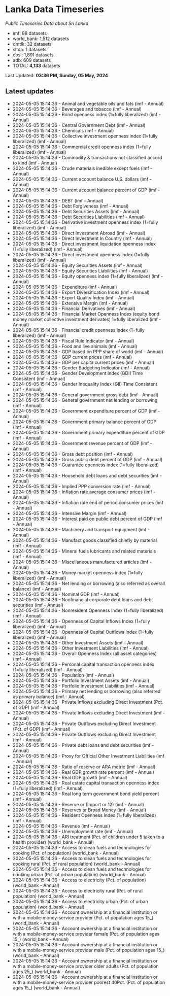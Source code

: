 # Lanka Data Timeseries
*Public Timeseries Data about Sri Lanka*

* imf: 88 datasets
* world_bank: 1,512 datasets
* dmtlk: 32 datasets
* sltda: 1 datasets
* cbsl: 1,891 datasets
* adb: 609 datasets
* TOTAL: **4,133** datasets

Last Updated: **03:36 PM, Sunday, 05 May, 2024**

## Latest updates

* 2024-05-05 15:14:36 - Animal and vegetable oils and fats (imf - Annual)
* 2024-05-05 15:14:36 - Beverages and tobacco (imf - Annual)
* 2024-05-05 15:14:36 - Bond openness index (1=fully liberalized) (imf - Annual)
* 2024-05-05 15:14:36 - Central Government Debt (imf - Annual)
* 2024-05-05 15:14:36 - Chemicals (imf - Annual)
* 2024-05-05 15:14:36 - Collective investment openness index (1=fully liberalized) (imf - Annual)
* 2024-05-05 15:14:36 - Commercial credit openness index (1=fully liberalized) (imf - Annual)
* 2024-05-05 15:14:36 - Commodity & transactions not classified accord to kind (imf - Annual)
* 2024-05-05 15:14:36 - Crude materials inedible except fuels (imf - Annual)
* 2024-05-05 15:14:36 - Current account balance U.S. dollars (imf - Annual)
* 2024-05-05 15:14:36 - Current account balance percent of GDP (imf - Annual)
* 2024-05-05 15:14:36 - DEBT (imf - Annual)
* 2024-05-05 15:14:36 - Debt Forgiveness (imf - Annual)
* 2024-05-05 15:14:36 - Debt Securities Assets (imf - Annual)
* 2024-05-05 15:14:36 - Debt Securities Liabilities (imf - Annual)
* 2024-05-05 15:14:36 - Derivative investment openness index (1=fully liberalized) (imf - Annual)
* 2024-05-05 15:14:36 - Direct Investment Abroad (imf - Annual)
* 2024-05-05 15:14:36 - Direct Investment In Country (imf - Annual)
* 2024-05-05 15:14:36 - Direct investment liquidation openness index (1=fully liberalized) (imf - Annual)
* 2024-05-05 15:14:36 - Direct investment openness index (1=fully liberalized) (imf - Annual)
* 2024-05-05 15:14:36 - Equity Securities Assets (imf - Annual)
* 2024-05-05 15:14:36 - Equity Securities Liabilities (imf - Annual)
* 2024-05-05 15:14:36 - Equity openness index (1=fully liberalized) (imf - Annual)
* 2024-05-05 15:14:36 - Expenditure (imf - Annual)
* 2024-05-05 15:14:36 - Export Diversification Index (imf - Annual)
* 2024-05-05 15:14:36 - Export Quality Index (imf - Annual)
* 2024-05-05 15:14:36 - Extensive Margin (imf - Annual)
* 2024-05-05 15:14:36 - Financial Derivatives (imf - Annual)
* 2024-05-05 15:14:36 - Financial Market Openness Index (equity bond money market collective investment derivates) 1=fully liberalized (imf - Annual)
* 2024-05-05 15:14:36 - Financial credit openness index (1=fully liberalized) (imf - Annual)
* 2024-05-05 15:14:36 - Fiscal Rule Indicator (imf - Annual)
* 2024-05-05 15:14:36 - Food and live animals (imf - Annual)
* 2024-05-05 15:14:36 - GDP based on PPP share of world (imf - Annual)
* 2024-05-05 15:14:36 - GDP current prices (imf - Annual)
* 2024-05-05 15:14:36 - GDP per capita current prices (imf - Annual)
* 2024-05-05 15:14:36 - Gender Budgeting Indicator (imf - Annual)
* 2024-05-05 15:14:36 - Gender Development Index (GDI) Time Consistent (imf - Annual)
* 2024-05-05 15:14:36 - Gender Inequality Index (GII) Time Consistent (imf - Annual)
* 2024-05-05 15:14:36 - General government gross debt (imf - Annual)
* 2024-05-05 15:14:36 - General government net lending or borrowing (imf - Annual)
* 2024-05-05 15:14:36 - Government expenditure percent of GDP (imf - Annual)
* 2024-05-05 15:14:36 - Government primary balance percent of GDP (imf - Annual)
* 2024-05-05 15:14:36 - Government primary expenditure percent of GDP (imf - Annual)
* 2024-05-05 15:14:36 - Government revenue percent of GDP (imf - Annual)
* 2024-05-05 15:14:36 - Gross debt position (imf - Annual)
* 2024-05-05 15:14:36 - Gross public debt percent of GDP (imf - Annual)
* 2024-05-05 15:14:36 - Guarantee openness index (1=fully liberalized) (imf - Annual)
* 2024-05-05 15:14:36 - Household debt loans and debt securities (imf - Annual)
* 2024-05-05 15:14:36 - Implied PPP conversion rate (imf - Annual)
* 2024-05-05 15:14:36 - Inflation rate average consumer prices (imf - Annual)
* 2024-05-05 15:14:36 - Inflation rate end of period consumer prices (imf - Annual)
* 2024-05-05 15:14:36 - Intensive Margin (imf - Annual)
* 2024-05-05 15:14:36 - Interest paid on public debt percent of GDP (imf - Annual)
* 2024-05-05 15:14:36 - Machinery and transport equipment (imf - Annual)
* 2024-05-05 15:14:36 - Manufact goods classified chiefly by material (imf - Annual)
* 2024-05-05 15:14:36 - Mineral fuels lubricants and related materials (imf - Annual)
* 2024-05-05 15:14:36 - Miscellaneous manufactured articles (imf - Annual)
* 2024-05-05 15:14:36 - Money market openness index (1=fully liberalized) (imf - Annual)
* 2024-05-05 15:14:36 - Net lending or borrowing (also referred as overall balance) (imf - Annual)
* 2024-05-05 15:14:36 - Nominal GDP (imf - Annual)
* 2024-05-05 15:14:36 - Nonfinancial corporate debt loans and debt securities (imf - Annual)
* 2024-05-05 15:14:36 - Nonresident Openness Index (1=fully liberalized) (imf - Annual)
* 2024-05-05 15:14:36 - Openness of Capital Inflows Index (1=fully liberalized) (imf - Annual)
* 2024-05-05 15:14:36 - Openness of Capital Outflows Index (1=fully liberalized) (imf - Annual)
* 2024-05-05 15:14:36 - Other Investment Assets (imf - Annual)
* 2024-05-05 15:14:36 - Other Investment Liabilities (imf - Annual)
* 2024-05-05 15:14:36 - Overall Openness Index (all asset categories) (imf - Annual)
* 2024-05-05 15:14:36 - Personal capital transaction openness index (1=fully liberalized) (imf - Annual)
* 2024-05-05 15:14:36 - Population (imf - Annual)
* 2024-05-05 15:14:36 - Portfolio Investment Assets (imf - Annual)
* 2024-05-05 15:14:36 - Portfolio Investment Liabilities (imf - Annual)
* 2024-05-05 15:14:36 - Primary net lending or borrowing (also referred as primary balance) (imf - Annual)
* 2024-05-05 15:14:36 - Private Inflows excluding Direct Investment (Pct. of GDP) (imf - Annual)
* 2024-05-05 15:14:36 - Private Inflows excluding Direct Investment (imf - Annual)
* 2024-05-05 15:14:36 - Private Outflows excluding Direct Investment (Pct. of GDP) (imf - Annual)
* 2024-05-05 15:14:36 - Private Outflows excluding Direct Investment (imf - Annual)
* 2024-05-05 15:14:36 - Private debt loans and debt securities (imf - Annual)
* 2024-05-05 15:14:36 - Proxy for Official Other Investment Liabilities (imf - Annual)
* 2024-05-05 15:14:36 - Ratio of reserve or ARA metric (imf - Annual)
* 2024-05-05 15:14:36 - Real GDP growth rate percent (imf - Annual)
* 2024-05-05 15:14:36 - Real GDP growth (imf - Annual)
* 2024-05-05 15:14:36 - Real estate capital transaction openness index (1=fully liberalized) (imf - Annual)
* 2024-05-05 15:14:36 - Real long term government bond yield percent (imf - Annual)
* 2024-05-05 15:14:36 - Reserve or (Import or 12) (imf - Annual)
* 2024-05-05 15:14:36 - Reserves or Broad Money (imf - Annual)
* 2024-05-05 15:14:36 - Resident Openness Index (1=fully liberalized) (imf - Annual)
* 2024-05-05 15:14:36 - Revenue (imf - Annual)
* 2024-05-05 15:14:36 - Unemployment rate (imf - Annual)
* 2024-05-05 15:14:36 - ARI treatment (Pct. of children under 5 taken to a health provider) (world_bank - Annual)
* 2024-05-05 15:14:36 - Access to clean fuels and technologies for cooking (Pct. of population) (world_bank - Annual)
* 2024-05-05 15:14:36 - Access to clean fuels and technologies for cooking rural (Pct. of rural population) (world_bank - Annual)
* 2024-05-05 15:14:36 - Access to clean fuels and technologies for cooking urban (Pct. of urban population) (world_bank - Annual)
* 2024-05-05 15:14:36 - Access to electricity (Pct. of population) (world_bank - Annual)
* 2024-05-05 15:14:36 - Access to electricity rural (Pct. of rural population) (world_bank - Annual)
* 2024-05-05 15:14:36 - Access to electricity urban (Pct. of urban population) (world_bank - Annual)
* 2024-05-05 15:14:36 - Account ownership at a financial institution or with a mobile-money-service provider (Pct. of population ages 15_) (world_bank - Annual)
* 2024-05-05 15:14:36 - Account ownership at a financial institution or with a mobile-money-service provider female (Pct. of population ages 15_) (world_bank - Annual)
* 2024-05-05 15:14:36 - Account ownership at a financial institution or with a mobile-money-service provider male (Pct. of population ages 15_) (world_bank - Annual)
* 2024-05-05 15:14:36 - Account ownership at a financial institution or with a mobile-money-service provider older adults (Pct. of population ages 25_) (world_bank - Annual)
* 2024-05-05 15:14:36 - Account ownership at a financial institution or with a mobile-money-service provider poorest 40Pct. (Pct. of population ages 15_) (world_bank - Annual)